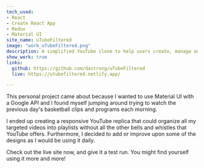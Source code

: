 ```yaml
---
tech_used:
- React
- Create React App
- Redux
- Material UI
site_name: uTubeFiltered
image: "work_uTubeFiltered.png"
description: A simplified YouTube clone to help users create, manage and watch playlists
show_work: true
links:
  github: https://github.com/dastrong/uTubeFiltered
  live: https://utubefiltered.netlify.app/

---
```

This personal project came about because I wanted to use Material UI with a Google API and I found myself jumping around trying to watch the previous day's basketball clips and programs each morning.

I ended up creating a responsive YouTube replica that could organize all my targeted videos into playlists without all the other bells and whistles that YouTube offers. Furthermore, I decided to add or improve upon some of the designs as I would be using it daily.

Check out the live site now, and give it a test run. You might find yourself using it more and more!

